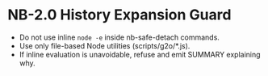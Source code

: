 # NB-2.0 History Expansion Guard
- Do not use inline `node -e` inside nb-safe-detach commands.
- Use only file-based Node utilities (scripts/g2o/*.js).
- If inline evaluation is unavoidable, refuse and emit SUMMARY explaining why.

